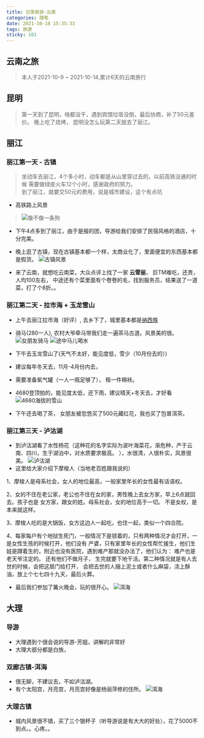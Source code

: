 ```yaml
---
title: 记录旅游-云南
categories: 随笔
date: 2021-10-18 15:35:33
tags: 旅游
sticky: 101
---
```

<Meta/>  

## 云南之旅
> 本人于2021-10-9 ~ 2021-10-14,累计6天的云南旅行

## 昆明
> 第一天到了昆明，啥都没干，遇到宾馆垃圾没倒，最后协商，补了50元差价。 
> 晚上吃了烧烤， 昆明没怎么玩第二天就去了丽江。

## 丽江
### 丽江第一天 - 古镇
> 坐动车去丽江，4个多小时，动车都是从山里穿过去的，以前高铁没通的时候
> 需要做绿皮火车12个小时，感谢政府的努力。   
> 到了丽江，就要交50元的费用，说是城市建设，这个有点坑 

* 高铁路上风景 
> ![像不像一条狗](../.vuepress/public/img/lvYou/kunming.jpg) 

* 下午4点多到了丽江，由于是报的团，导游给我们安排了民宿风格的酒店，十分完美。 
  
* 晚上逛了古镇，现在古镇基本都一个样，太商业化了，里面便宜的东西基本都是假货。
  ![古镇风景](../.vuepress/public/img/lvYou/liJiang-1.jpg) 
  
* 来了云南，就想吃云南菜，大众点评上找了一家 **云雪丽**， 巨TM难吃，还贵，人均100左右，
中途还有个菜里面有个卷卷的毛，找到服务员，结果送了一道菜，打了个8折。。
  
### 丽江第二天 - 拉市海 + 玉龙雪山
* 上午去丽江拉市海（好评）, 去乡下了，城里基本都是[纳西族](https://zh.wikipedia.org/wiki/%E7%BA%B3%E8%A5%BF%E6%97%8F)
* 骑马(280一人), 农村大爷牵马带我们走一遍茶马古道。风景美的很。
  ![女朋友骑马](../.vuepress/public/img/lvYou/qima-1.jpg) 
  ![途中马儿喝水](../.vuepress/public/img/lvYou/qima-2.jpg) 
  
* 下午去玉龙雪山了(天气不太好，能见度低，雪少（10月份去的）)
* 建议每年冬天去，11月-4月份内去，
* 需要准备氧气罐（一人一瓶足够了）， 租一件棉袄。
* 4680登顶拍的，能见度太低，还下雨，建议晴天+冬天去，才好看
  ![4680海拔的雪山](../.vuepress/public/img/lvYou/xueshan-1.jpg)
  
* 下午还去喝了茶， 女朋友被忽悠买了500元藏红花，我也买了包普洱茶。
  
### 丽江第三天 - 泸沽湖
* 到泸沽湖看了水性杨花（这种花的名字实际为波叶海菜花，渐危种，产于云南、四川，生于湖泊中，对水质要求极高。
  ），水很清，人很朴实，风景很美。
  ![泸沽湖](../.vuepress/public/img/lvYou/luguhu-1.jpg)
* 这里给大家介绍下摩梭人（当地老百姓跟我说的）  

1、摩梭人是母系社会，女人的地位最高，一般家里年长的女性最有话语权。  
  
2、女的不住在老公家，老公也不住在女的家，男性晚上去女方家，早上6点就回去。孩子也是
  女方家，跟女的姓。母系社会，女的地位高于一切。 不是女权，是本来就这样。  

3、摩梭人吃的是大锅饭，女方这边人一起吃，也住一起，类似一个四合院。   

4、每家每户有个地狱生死门，一般情况下是锁着的，只有两种情况才会打开，一是女性生孩的时候打开，他们没有
  产婆，只有家里年长的女性帮忙接生，他们生娃是蹲着生的，附近也没有医院，遇到难产那就没办法了，他们认为：
  难产也是老天爷注定的。 还有他们不做月子， 生完就要下地干活。第二种情况就是有人去世的时候，会把这扇门给打开，
  会把去世的人捆上泥土或者什么麻袋，浇上酥油，放上个七七四十九天，最后火葬。 

  
* 最后我们参加了篝火晚会，玩的很开心。
  ![洱海](../.vuepress/public/img/lvYou/luguhu-2.jpg)


## 大理

### 导游
* 大理遇到个很会说的导游-芳姐，讲解的非常好
* 大理大部分都是白族，

### 双廊古镇-洱海
* 很无聊，不建议去，不如泸沽湖。
* 有个太阳宫，月亮宫，月亮宫好像是杨丽萍修的住所。
  ![洱海](../.vuepress/public/img/lvYou/erhai.jpg)


### 大理古镇
* 城内风景很不错，买了三个银杯子（听导游说是有大大的好处），花了5000不到点。。心疼。。
